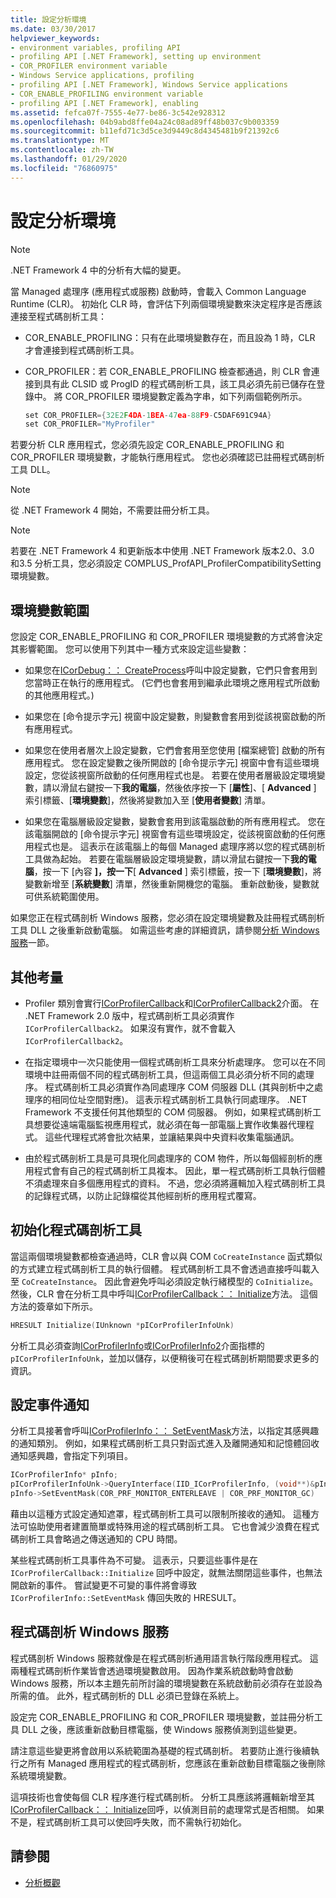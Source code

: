 ```yaml
---
title: 設定分析環境
ms.date: 03/30/2017
helpviewer_keywords:
- environment variables, profiling API
- profiling API [.NET Framework], setting up environment
- COR_PROFILER environment variable
- Windows Service applications, profiling
- profiling API [.NET Framework], Windows Service applications
- COR_ENABLE_PROFILING environment variable
- profiling API [.NET Framework], enabling
ms.assetid: fefca07f-7555-4e77-be86-3c542e928312
ms.openlocfilehash: 04b9abd8ffe04a24c08ad89ff48b037c9b003359
ms.sourcegitcommit: b11efd71c3d5ce3d9449c8d4345481b9f21392c6
ms.translationtype: MT
ms.contentlocale: zh-TW
ms.lasthandoff: 01/29/2020
ms.locfileid: "76860975"
---
```

# <a name="setting-up-a-profiling-environment"></a>設定分析環境
> [!NOTE]
> .NET Framework 4 中的分析有大幅的變更。  
  
 當 Managed 處理序 (應用程式或服務) 啟動時，會載入 Common Language Runtime (CLR)。 初始化 CLR 時，會評估下列兩個環境變數來決定程序是否應該連接至程式碼剖析工具：  
  
- COR_ENABLE_PROFILING：只有在此環境變數存在，而且設為 1 時，CLR 才會連接到程式碼剖析工具。  
  
- COR_PROFILER：若 COR_ENABLE_PROFILING 檢查都通過，則 CLR 會連接到具有此 CLSID 或 ProgID 的程式碼剖析工具，該工具必須先前已儲存在登錄中。 將 COR_PROFILER 環境變數定義為字串，如下列兩個範例所示。  
  
    ```cpp  
    set COR_PROFILER={32E2F4DA-1BEA-47ea-88F9-C5DAF691C94A}  
    set COR_PROFILER="MyProfiler"  
    ```  
  
 若要分析 CLR 應用程式，您必須先設定 COR_ENABLE_PROFILING 和 COR_PROFILER 環境變數，才能執行應用程式。 您也必須確認已註冊程式碼剖析工具 DLL。  
  
> [!NOTE]
> 從 .NET Framework 4 開始，不需要註冊分析工具。  
  
> [!NOTE]
> 若要在 .NET Framework 4 和更新版本中使用 .NET Framework 版本2.0、3.0 和3.5 分析工具，您必須設定 COMPLUS_ProfAPI_ProfilerCompatibilitySetting 環境變數。  
  
## <a name="environment-variable-scope"></a>環境變數範圍  
 您設定 COR_ENABLE_PROFILING 和 COR_PROFILER 環境變數的方式將會決定其影響範圍。 您可以使用下列其中一種方式來設定這些變數：  
  
- 如果您在[ICorDebug：： CreateProcess](../../../../docs/framework/unmanaged-api/debugging/icordebug-createprocess-method.md)呼叫中設定變數，它們只會套用到您當時正在執行的應用程式。 (它們也會套用到繼承此環境之應用程式所啟動的其他應用程式。)  
  
- 如果您在 [命令提示字元] 視窗中設定變數，則變數會套用到從該視窗啟動的所有應用程式。  
  
- 如果您在使用者層次上設定變數，它們會套用至您使用 [檔案總管] 啟動的所有應用程式。 您在設定變數之後所開啟的 [命令提示字元] 視窗中會有這些環境設定，您從該視窗所啟動的任何應用程式也是。 若要在使用者層級設定環境變數，請以滑鼠右鍵按一下**我的電腦**，然後依序按一下 [**屬性**]、[ **Advanced** ] 索引標籤、[**環境變數**]，然後將變數加入至 [**使用者變數**] 清單。  
  
- 如果您在電腦層級設定變數，變數會套用到該電腦啟動的所有應用程式。 您在該電腦開啟的 [命令提示字元] 視窗會有這些環境設定，從該視窗啟動的任何應用程式也是。 這表示在該電腦上的每個 Managed 處理序將以您的程式碼剖析工具做為起始。 若要在電腦層級設定環境變數，請以滑鼠右鍵按一下**我的電腦**，按一下 [內容 **]，按一下**[ **Advanced** ] 索引標籤，按一下 [**環境變數**]，將變數新增至 [**系統變數**] 清單，然後重新開機您的電腦。 重新啟動後，變數就可供系統範圍使用。  
  
 如果您正在程式碼剖析 Windows 服務，您必須在設定環境變數及註冊程式碼剖析工具 DLL 之後重新啟動電腦。 如需這些考慮的詳細資訊，請參閱[分析 Windows 服務](#windows_service)一節。  
  
## <a name="additional-considerations"></a>其他考量  
  
- Profiler 類別會實行[ICorProfilerCallback](icorprofilercallback-interface.md)和[ICorProfilerCallback2](icorprofilercallback2-interface.md)介面。 在 .NET Framework 2.0 版中，程式碼剖析工具必須實作 `ICorProfilerCallback2`。 如果沒有實作，就不會載入 `ICorProfilerCallback2`。  
  
- 在指定環境中一次只能使用一個程式碼剖析工具來分析處理序。 您可以在不同環境中註冊兩個不同的程式碼剖析工具，但這兩個工具必須分析不同的處理序。 程式碼剖析工具必須實作為同處理序 COM 伺服器 DLL (其與剖析中之處理序的相同位址空間對應)。 這表示程式碼剖析工具執行同處理序。 .NET Framework 不支援任何其他類型的 COM 伺服器。 例如，如果程式碼剖析工具想要從遠端電腦監視應用程式，就必須在每一部電腦上實作收集器代理程式。 這些代理程式將會批次結果，並讓結果與中央資料收集電腦通訊。  
  
- 由於程式碼剖析工具是可具現化同處理序的 COM 物件，所以每個經剖析的應用程式會有自己的程式碼剖析工具複本。 因此，單一程式碼剖析工具執行個體不須處理來自多個應用程式的資料。 不過，您必須將邏輯加入程式碼剖析工具的記錄程式碼，以防止記錄檔從其他經剖析的應用程式覆寫。  
  
## <a name="initializing-the-profiler"></a>初始化程式碼剖析工具  
 當這兩個環境變數都檢查通過時，CLR 會以與 COM `CoCreateInstance` 函式類似的方式建立程式碼剖析工具的執行個體。 程式碼剖析工具不會透過直接呼叫載入至 `CoCreateInstance`。 因此會避免呼叫必須設定執行緒模型的 `CoInitialize`。 然後，CLR 會在分析工具中呼叫[ICorProfilerCallback：： Initialize](icorprofilercallback-initialize-method.md)方法。 這個方法的簽章如下所示。  
  
```cpp  
HRESULT Initialize(IUnknown *pICorProfilerInfoUnk)  
```  
  
 分析工具必須查詢[ICorProfilerInfo](icorprofilerinfo-interface.md)或[ICorProfilerInfo2](icorprofilerinfo2-interface.md)介面指標的 `pICorProfilerInfoUnk`，並加以儲存，以便稍後可在程式碼剖析期間要求更多的資訊。  
  
## <a name="setting-event-notifications"></a>設定事件通知  
 分析工具接著會呼叫[ICorProfilerInfo：： SetEventMask](icorprofilerinfo-seteventmask-method.md)方法，以指定其感興趣的通知類別。 例如，如果程式碼剖析工具只對函式進入及離開通知和記憶體回收通知感興趣，會指定下列項目。  
  
```cpp  
ICorProfilerInfo* pInfo;  
pICorProfilerInfoUnk->QueryInterface(IID_ICorProfilerInfo, (void**)&pInfo);  
pInfo->SetEventMask(COR_PRF_MONITOR_ENTERLEAVE | COR_PRF_MONITOR_GC)  
```  
  
 藉由以這種方式設定通知遮罩，程式碼剖析工具可以限制所接收的通知。 這種方法可協助使用者建置簡單或特殊用途的程式碼剖析工具。 它也會減少浪費在程式碼剖析工具會略過之傳送通知的 CPU 時間。  
  
 某些程式碼剖析工具事件為不可變。 這表示，只要這些事件是在 `ICorProfilerCallback::Initialize` 回呼中設定，就無法關閉這些事件，也無法開啟新的事件。 嘗試變更不可變的事件將會導致 `ICorProfilerInfo::SetEventMask` 傳回失敗的 HRESULT。  
  
<a name="windows_service"></a>   
## <a name="profiling-a-windows-service"></a>程式碼剖析 Windows 服務  
 程式碼剖析 Windows 服務就像是在程式碼剖析通用語言執行階段應用程式。 這兩種程式碼剖析作業皆會透過環境變數啟用。 因為作業系統啟動時會啟動 Windows 服務，所以本主題先前所討論的環境變數在系統啟動前必須存在並設為所需的值。 此外，程式碼剖析的 DLL 必須已登錄在系統上。  
  
 設定完 COR_ENABLE_PROFILING 和 COR_PROFILER 環境變數，並註冊分析工具 DLL 之後，應該重新啟動目標電腦，使 Windows 服務偵測到這些變更。  
  
 請注意這些變更將會啟用以系統範圍為基礎的程式碼剖析。 若要防止進行後續執行之所有 Managed 應用程式的程式碼剖析，您應該在重新啟動目標電腦之後刪除系統環境變數。  
  
 這項技術也會使每個 CLR 程序進行程式碼剖析。 分析工具應該將邏輯新增至其[ICorProfilerCallback：： Initialize](icorprofilercallback-initialize-method.md)回呼，以偵測目前的處理常式是否相關。 如果不是，程式碼剖析工具可以使回呼失敗，而不需執行初始化。  
  
## <a name="see-also"></a>請參閱

- [分析概觀](profiling-overview.md)
